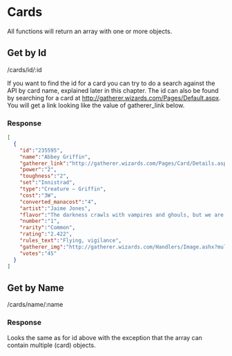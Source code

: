 # Cards

All functions will return an array with one or more objects.

## Get by Id

/cards/id/:id

If you want to find the id for a card you can try to do a search against the API by card name, explained later in this chapter.
The id can also be found by searching for a card at http://gatherer.wizards.com/Pages/Default.aspx. 
You will get a link looking like the value of gatherer_link below. 

### Response

```json
[
  {
    "id":"235595",
    "name":"Abbey Griffin",
    "gatherer_link":"http://gatherer.wizards.com/Pages/Card/Details.aspx?multiverseid=235595",
    "power":"2",
    "toughness":"2",
    "set":"Innistrad",
    "type":"Creature — Griffin",
    "cost":"3W",
    "converted_manacost":"4",
    "artist":"Jaime Jones",
    "flavor":"The darkness crawls with vampires and ghouls, but we are not without allies.",
    "number":"1",
    "rarity":"Common",
    "rating":"2.422",
    "rules_text":"Flying, vigilance",
    "gatherer_img":"http://gatherer.wizards.com/Handlers/Image.ashx?multiverseid=235595&type=card",
    "votes":"45"
  }
]
```

## Get by Name

/cards/name/:name

### Response

Looks the same as for id above with the exception that the array can contain multiple (card) objects.
